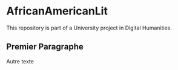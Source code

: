 # AfricanAmericanLit

 This repository is part of a University project in Digital Humanities. 

## Premier Paragraphe 

Autre texte 

